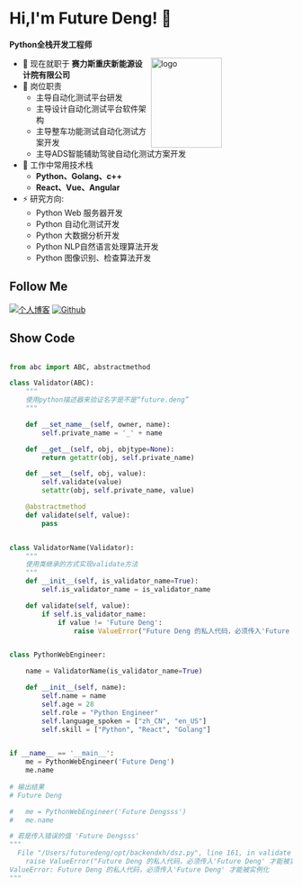 # Hi,I'm Future Deng! 👋
**Python全栈开发工程师**

<img src="https://github-readme-stats.vercel.app/api?username=pyeden&show_icons=true&theme=dark" alt="logo" height="160" align="right" width="50%" />

- 🔭 现在就职于 **赛力斯重庆新能源设计院有限公司**
- 👋 岗位职责
  - 主导自动化测试平台研发
  - 主导设计自动化测试平台软件架构
  - 主导整车功能测试自动化测试方案开发
  - 主导ADS智能辅助驾驶自动化测试方案开发   
- 🌱 工作中常用技术栈
  - **Python、Golang、c++**
  - **React、Vue、Angular**
- ⚡ 研究方向: 
  - Python Web 服务器开发
  - Python 自动化测试开发
  - Python 大数据分析开发
  - Python NLP自然语言处理算法开发
  - Python 图像识别、检查算法开发

## Follow Me
[![个人博客](https://img.shields.io/badge/-个人博客（pyeden.com）-c14438?style=flat-square&logo=B&logoColor=white)](https://www.pyeden.com/)
[![Github](https://img.shields.io/github/followers/pyeden?label=Github&style=social)](https://github.com/pyeden)

## Show Code
```python

from abc import ABC, abstractmethod

class Validator(ABC):
    """
    使用python描述器来验证名字是不是“future.deng”
    """

    def __set_name__(self, owner, name):
        self.private_name = '_' + name

    def __get__(self, obj, objtype=None):
        return getattr(obj, self.private_name)

    def __set__(self, obj, value):
        self.validate(value)
        setattr(obj, self.private_name, value)

    @abstractmethod
    def validate(self, value):
        pass


class ValidatorName(Validator):
    """
    使用类继承的方式实现validate方法
    """
    def __init__(self, is_validator_name=True):
        self.is_validator_name = is_validator_name

    def validate(self, value):
        if self.is_validator_name:
            if value != 'Future Deng':
                raise ValueError("Future Deng 的私人代码，必须传入'Future Deng' 才能被实例化")


class PythonWebEngineer:

    name = ValidatorName(is_validator_name=True)

    def __init__(self, name):
        self.name = name
        self.age = 28
        self.role = "Python Engineer"
        self.language_spoken = ["zh_CN", "en_US"]
        self.skill = ["Python", "React", "Golang"]


if __name__ == '__main__':
    me = PythonWebEngineer('Future Deng')
    me.name
    
# 输出结果
# Future Deng

#   me = PythonWebEngineer('Future Dengsss')
#   me.name

# 若是传入错误的值 'Future Dengsss'
"""
  File "/Users/futuredeng/opt/backendxh/dsz.py", line 161, in validate
    raise ValueError("Future Deng 的私人代码，必须传入'Future Deng' 才能被实例化")
ValueError: Future Deng 的私人代码，必须传入'Future Deng' 才能被实例化
"""



```
